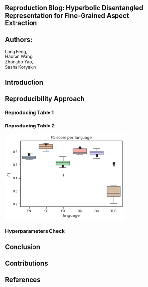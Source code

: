## Reproduction Blog: Hyperbolic Disentangled Representation for Fine-Grained Aspect Extraction

## Authors:
Lang Feng,  
Haoran Wang,  
Zhongbo Yao,  
Sasha Koryakin

## Introduction






## Reproducibility Approach
### Reproducing Table 1



### Reproducing Table 2

![Boxplot of F1 scores per language, black crosses repesent scores found in paper](table1/table1_boxplot.png)

### Hyperparameters Check



## Conclusion







## Contributions





## References


